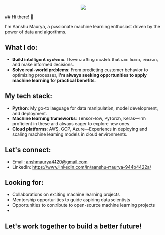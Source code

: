 <p align="center">
  <img src="https://capsule-render.vercel.app/api?text=Hey Everyone!🕹️&animation=blinking&type=wave&color=gradient&height=100"/>
</p>
## Hi there! 👋

I'm Aanshu Maurya, a passionate machine learning enthusiast driven by the power of data and algorithms.

## What I do:

- **Build intelligent systems**: I love crafting models that can learn, reason, and make informed decisions.
- **Solve real-world problems**: From predicting customer behavior to optimizing processes, **I'm always seeking opportunities to apply machine learning for practical benefits**.

## My tech stack:

- **Python**: My go-to language for data manipulation, model development, and deployment.
- **Machine learning frameworks**: TensorFlow, PyTorch, Keras—I'm proficient in these and always eager to explore new ones.
- **Cloud platforms**: AWS, GCP, Azure—Experience in deploying and scaling machine learning models in cloud environments.


## Let's connect:

- Email: anshmaurya4420@gmail.com
- LinkedIn: https://www.linkedin.com/in/aanshu-maurya-944b4422a/

## Looking for:

- Collaborations on exciting machine learning projects
- Mentorship opportunities to guide aspiring data scientists
- Opportunities to contribute to open-source machine learning projects
- 
## **Let's work together to build a better future!**


<!---
Ansh420/Ansh420 is a ✨ special ✨ repository because its `README.md` (this file) appears on your GitHub profile.
You can click the Preview link to take a look at your changes.
--->
